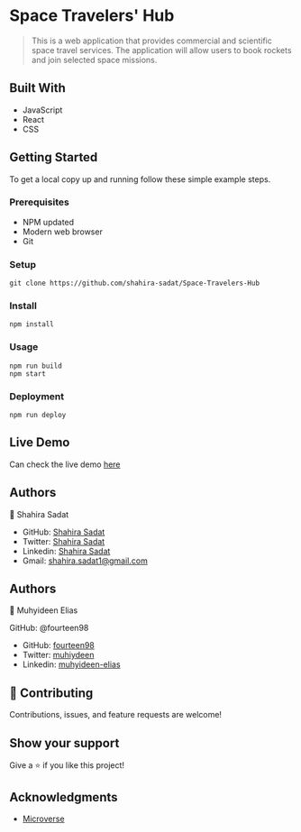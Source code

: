 # Space Travelers' Hub
> This is a web application that provides commercial and scientific space travel services. 
> The application will allow users to book rockets and join selected space missions.


## Built With

- JavaScript
- React
- CSS
  
## Getting Started

To get a local copy up and running follow these simple example steps.

### Prerequisites

 - NPM updated
 - Modern web browser
 - Git
  
### Setup

    git clone https://github.com/shahira-sadat/Space-Travelers-Hub 

### Install
    npm install

### Usage
    npm run build
    npm start

### Deployment
    npm run deploy


## Live Demo

Can check the live demo [here]()


## Authors
👤 Shahira Sadat

- GitHub: [Shahira Sadat](https://github.com/shahira-sadat)
- Twitter: [Shahira Sadat](https://twitter.com/SadatShahira)
- Linkedin: [Shahira Sadat](https://www.linkedin.com/in/shahira-sadat-49b402199)
- Gmail: shahira.sadat1@gmail.com
  

## Authors
👤 Muhyideen Elias

GitHub: @fourteen98

- GitHub: [fourteen98](https://github.com/Fourteen98/)
- Twitter: [muhiydeen](https://twitter.com/muhiydeen)
- Linkedin: [muhyideen-elias](https://www.linkedin.com/in/muhyideen-elias-53719994/)
  


## 🤝 Contributing
Contributions, issues, and feature requests are welcome!

## Show your support

Give a ⭐️ if you like this project!

## Acknowledgments

- [Microverse](https://www.microverse.org/)
